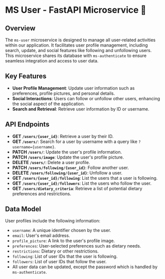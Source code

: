 # MS User - FastAPI Microservice 👥

## Overview
The `ms-user` microservice is designed to manage all user-related activities within our application. It facilitates user profile management, including search, update, and social features like following and unfollowing users. This microservice shares its database with `ms-authenticate` to ensure seamless integration and access to user data.

## Key Features
- **User Profile Management**: Update user information such as preferences, profile pictures, and personal details.
- **Social Interactions**: Users can follow or unfollow other users, enhancing the social aspect of the application.
- **Search and Retrieval**: Retrieve user information by ID or username.

## API Endpoints
- **GET `/users/{user_id}`**: Retrieve a user by their ID.
- **GET `/users/`**: Search for a user by username with a query like `?username={username}`.
- **PATCH `/users/`**: Update the user's profile information.
- **PATCH `/users/image`**: Update the user's profile picture.
- **DELETE `/users/`**: Delete a user profile.
- **PATCH `/users/following/{user_id}`**: Follow another user.
- **DELETE `/users/following/{user_id}`**: Unfollow a user.
- **GET `/users/{user_id}/following`**: List the users that a user is following.
- **GET `/users/{user_id}/followers`**: List the users who follow the user.
- **GET `/users/dietary_criteria`**: Retrieve a list of potential dietary preferences and restrictions.

## Data Model
User profiles include the following information:
- `username`: A unique identifier chosen by the user.
- `email`: User's email address.
- `profile_picture`: A link to the user's profile image.
- `preferences`: User-selected preferences such as dietary needs.
- `restrictions`: Dietary or other restrictions.
- `following`: List of user IDs that the user is following.
- `followers`: List of user IDs that follow the user.
- All user data can be updated, except the password which is handled by `ms-authenticate`.
